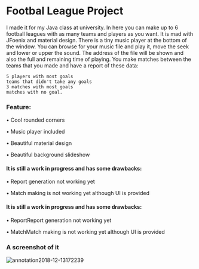 # Footbal League Project
I made it for my Java class at university.
In here you can make up to 6 football leagues with as many teams and players as you want. It is mad with JFoenix and material design. There is a tiny music player at the bottom of the window. You can browse for your music file and play it, move the seek and lower or upper the sound. The address of the file will be shown and  also the full and remaining time of playing. You make matches between the teams that you made and have a report of these data:
 
    5 players with most goals
    teams that didn't take any goals
    3 matches with most goals
    matches with no goal.
### Feature:
• Cool rounded corners

• Music player included

• Beautiful material design

• Beautiful background slideshow

#### It is still a work in progress and has some drawbacks:
• Report generation not working yet

• Match making is not working yet although UI is provided

#### It is still a work in progress and has some drawbacks:

• ReportReport generation not working yet

• MatchMatch making is not working yet although UI is provided

### A screenshot of it
![annotation2018-12-13172239](https://user-images.githubusercontent.com/14359326/49944242-3ee34f00-feff-11e8-8828-897d15f47736.png)
